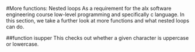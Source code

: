 #More functions: Nested loops
As a requirement for the alx software engineering course low-level programming and specifically c language.
In this section, we take a further look at more functions and what nested loops can do.

##function isupper 
This checks out whether a given character is uppercase or lowercase.
